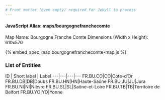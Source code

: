 ```yaml
---
# Front matter (even empty) required for Jekyll to process
---
```


#### JavaScript Alias: maps/bourgognefranchecomte

Map Name: Bourgogne Franche Comte
Dimensions (Width x Height): 610x570



{% embed_spec_map bourgognefranchecomte-map.js %}

### List of Entities

ID | Short label | Label
---|---|---|---
FR.BU.CO|CO|Cote-d’Or
FR.BU.DB|DB|Doubs
FR.BU.HN|HN|Haute-Saône
FR.BU.JU|JU|Jura
FR.BU.NI|NI|Nièvre
FR.BU.SL|SL|Saône-et-Loire
FR.BU.TB|TB|Territoire de Belfort
FR.BU.YO|YO|Yonne